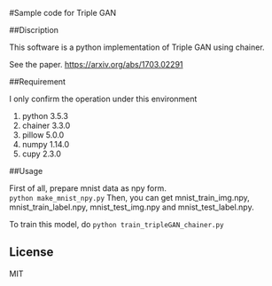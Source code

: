 #Sample code for Triple GAN

##Discription

This software is a python implementation of Triple GAN using chainer.  

See the paper.
https://arxiv.org/abs/1703.02291

##Requirement

I only confirm the operation under this environment
1.  python 3.5.3
2.  chainer 3.3.0
3.  pillow 5.0.0
4.  numpy 1.14.0
5.  cupy 2.3.0

##Usage

First of all, prepare mnist data as npy form.  
`python make_mnist_npy.py`
Then, you can get mnist_train_img.npy, mnist_train_label.npy, mnist_test_img.npy and mnist_test_label.npy.  

To train this model, do `python train_tripleGAN_chainer.py`


## License

MIT 
